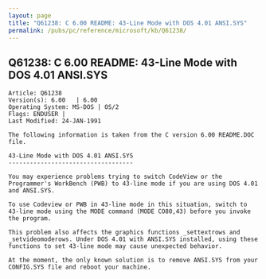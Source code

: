 ```yaml
---
layout: page
title: "Q61238: C 6.00 README: 43-Line Mode with DOS 4.01 ANSI.SYS"
permalink: /pubs/pc/reference/microsoft/kb/Q61238/
---
```


## Q61238: C 6.00 README: 43-Line Mode with DOS 4.01 ANSI.SYS

	Article: Q61238
	Version(s): 6.00   | 6.00
	Operating System: MS-DOS | OS/2
	Flags: ENDUSER |
	Last Modified: 24-JAN-1991
	
	The following information is taken from the C version 6.00 README.DOC
	file.
	
	43-Line Mode with DOS 4.01 ANSI.SYS
	-----------------------------------
	
	You may experience problems trying to switch CodeView or the
	Programmer's WorkBench (PWB) to 43-line mode if you are using DOS 4.01
	and ANSI.SYS.
	
	To use Codeview or PWB in 43-line mode in this situation, switch to
	43-line mode using the MODE command (MODE CO80,43) before you invoke
	the program.
	
	This problem also affects the graphics functions _settextrows and
	_setvideomoderows. Under DOS 4.01 with ANSI.SYS installed, using these
	functions to set 43-line mode may cause unexpected behavior.
	
	At the moment, the only known solution is to remove ANSI.SYS from your
	CONFIG.SYS file and reboot your machine.
